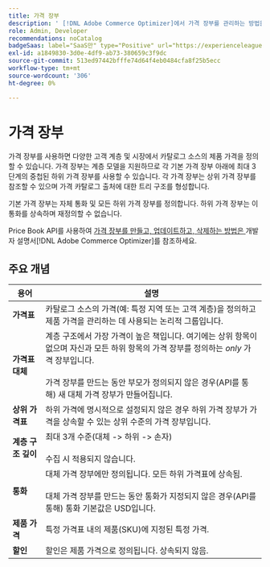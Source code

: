```yaml
---
title: 가격 장부
description: ' [!DNL Adobe Commerce Optimizer]에서 가격 장부를 관리하는 방법을 알아보세요.'
role: Admin, Developer
recommendations: noCatalog
badgeSaas: label="SaaS만" type="Positive" url="https://experienceleague.adobe.com/en/docs/commerce/user-guides/product-solutions" tooltip="Adobe Commerce as a Cloud Service 및 Adobe Commerce Optimizer 프로젝트에만 적용됩니다(Adobe 관리 SaaS 인프라)."
exl-id: a1849830-3d0e-4df9-ab73-380659c3f9dc
source-git-commit: 513ed97442bfffe74d64f4eb0484cfa8f25b5ecc
workflow-type: tm+mt
source-wordcount: '306'
ht-degree: 0%

---
```


# 가격 장부

가격 장부를 사용하면 다양한 고객 계층 및 시장에서 카탈로그 소스의 제품 가격을 정의할 수 있습니다. 가격 장부는 계층 모델을 지원하므로 각 기본 가격 장부 아래에 최대 3단계의 중첩된 하위 가격 장부를 사용할 수 있습니다. 각 가격 장부는 상위 가격 장부를 참조할 수 있으며 가격 카탈로그 출처에 대한 트리 구조를 형성합니다.

기본 가격 장부는 자체 통화 및 모든 하위 가격 장부를 정의합니다. 하위 가격 장부는 이 통화를 상속하며 재정의할 수 없습니다.

Price Book API를 사용하여 [ 가격 장부를 만들고, 업데이트하고, 삭제하는 방법은 ](https://developer.adobe.com/commerce/services/reference/rest/)개발자 설명서[!DNL Adobe Commerce Optimizer]를 참조하세요.

## 주요 개념

| 용어 | 설명 |
|------|-------------|
| **가격표** | 카탈로그 소스의 가격(예: 특정 지역 또는 고객 계층)을 정의하고 제품 가격을 관리하는 데 사용되는 논리적 그룹입니다. |
| **가격표 대체** | 계층 구조에서 가장 가격이 높은 책입니다. 여기에는 상위 항목이 없으며 자신과 모든 하위 항목의 가격 장부를 정의하는 *only* 가격 장부입니다.<br/><br/>가격 장부를 만드는 동안 부모가 정의되지 않은 경우(API를 통해) 새 대체 가격 장부가 만들어집니다. |
| **상위 가격표** | 하위 가격에 명시적으로 설정되지 않은 경우 하위 가격 장부가 가격을 상속할 수 있는 상위 수준의 가격 장부입니다. |
| **계층 구조 깊이** | 최대 3개 수준(대체 -> 하위 -> 손자)<br/><br/>수집 시 적용되지 않습니다. |
| **통화** | 대체 가격 장부에만 정의됩니다. 모든 하위 가격표에 상속됨.<br/><br/>대체 가격 장부를 만드는 동안 통화가 지정되지 않은 경우(API를 통해) 통화 기본값은 USD입니다. |
| **제품 가격** | 특정 가격표 내의 제품(SKU)에 지정된 특정 가격. |
| **할인** | 할인은 제품 가격으로 정의됩니다. 상속되지 않음. |
